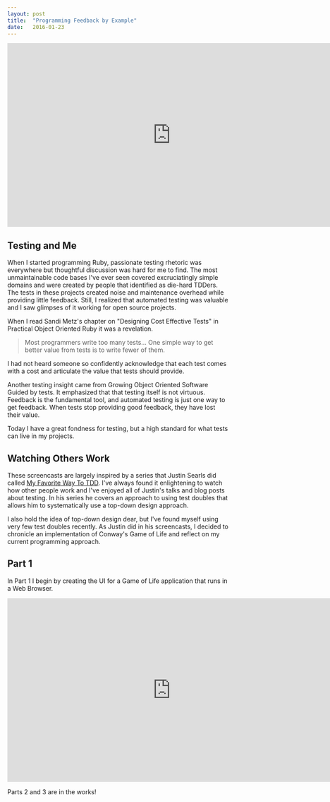 ```yaml
---
layout: post
title:  "Programming Feedback by Example"
date:   2016-01-23
---
```


<iframe src="https://player.vimeo.com/video/152833900" width="740" height="416" frameborder="0" webkitallowfullscreen mozallowfullscreen allowfullscreen></iframe>

Testing and Me
--------------

When I started programming Ruby, passionate testing rhetoric was everywhere but
thoughtful discussion was hard for me to find. The most unmaintainable code
bases I've ever seen covered excruciatingly simple domains and were created by
people that identified as die-hard TDDers. The tests in these projects created
noise and maintenance overhead while providing little feedback. Still, I
realized that automated testing was valuable and I saw glimpses of it working
for open source projects.

When I read Sandi Metz's chapter on "Designing Cost Effective Tests" in
Practical Object Oriented Ruby it was a revelation.

> Most programmers write too many tests... One simple way to get better value
> from tests is to write fewer of them.

I had not heard someone so confidently acknowledge that each test comes with a
cost and articulate the value that tests should provide.

Another testing insight came from Growing Object Oriented Software Guided by
tests. It emphasized that that testing itself is not virtuous. Feedback is the
fundamental tool, and automated testing is just one way to get feedback. When
tests stop providing good feedback, they have lost their value.

Today I have a great fondness for testing, but a high standard for what tests
can live in my projects.

Watching Others Work
--------------------

These screencasts are largely inspired by a series that Justin Searls did called
[My Favorite Way To
TDD](http://blog.testdouble.com/posts/2015-09-10-how-i-use-test-doubles.html).
I've always found it enlightening to watch how other people work and I've
enjoyed all of Justin's talks and blog posts about testing. In his series he
covers an approach to using test doubles that allows him to systematically use a
top-down design approach.

I also hold the idea of top-down design dear, but I've found myself using very
few test doubles recently. As Justin did in his screencasts, I decided to
chronicle an implementation of Conway's Game of Life and reflect on my current
programming approach.

Part 1
------

In Part 1 I begin by creating the UI for a Game of Life application that runs in
a Web Browser.

<iframe src="https://player.vimeo.com/video/152833900" width="740" height="416" frameborder="0" webkitallowfullscreen mozallowfullscreen allowfullscreen></iframe>

Parts 2 and 3 are in the works!
